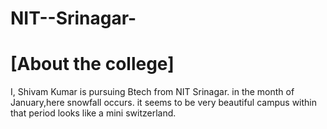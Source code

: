 # NIT--Srinagar-
# [About the college]
I, Shivam Kumar is pursuing Btech from NIT Srinagar.
in the month of January,here snowfall occurs.
it seems to be very beautiful campus within that period looks like a mini switzerland.

